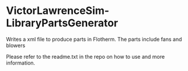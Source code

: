 # VictorLawrenceSim-LibraryPartsGenerator
Writes a xml file to produce parts in Flotherm. The parts include fans and blowers

Please refer to the readme.txt in the repo on how to use and more information.
